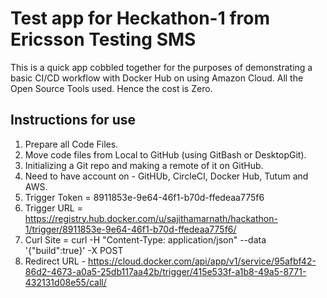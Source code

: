 # Test app for Heckathon-1 from Ericsson Testing SMS

This is a quick app cobbled together for the purposes of demonstrating a basic CI/CD workflow with Docker Hub on using Amazon Cloud.
All the Open Source Tools used. Hence the cost is Zero.

## Instructions for use

1. Prepare all Code Files.
2. Move code files from Local to GitHub (using GitBash or DesktopGit).
3. Initializing a Git repo and making a remote of it on GitHub.
4. Need to have account on - GitHUb, CircleCI, Docker Hub, Tutum and AWS.
5. Trigger Token = 8911853e-9e64-46f1-b70d-ffedeaa775f6
6. Trigger URL = https://registry.hub.docker.com/u/sajithamarnath/hackathon-1/trigger/8911853e-9e64-46f1-b70d-ffedeaa775f6/
7. Curl Site = curl -H "Content-Type: application/json" --data '{"build":true}' -X POST 
8. Redirect URL - https://cloud.docker.com/api/app/v1/service/95afbf42-86d2-4673-a0a5-25db117aa42b/trigger/415e533f-a1b8-49a5-8771-432131d08e55/call/
